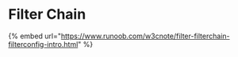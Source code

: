# Filter Chain

{% embed url="https://www.runoob.com/w3cnote/filter-filterchain-filterconfig-intro.html" %}



